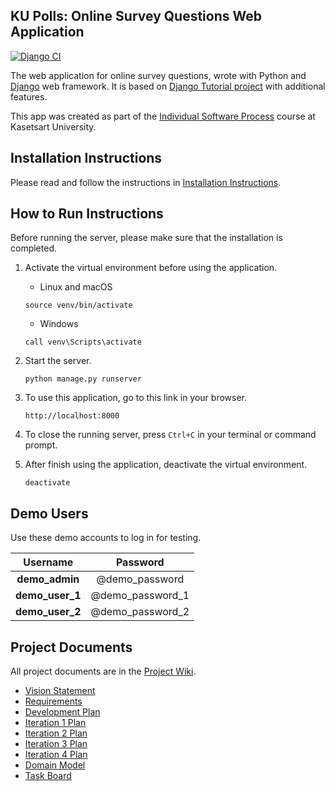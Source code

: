 ## KU Polls: Online Survey Questions Web Application

[![Django CI](https://github.com/J-Jullaphong/ku-polls/actions/workflows/django.yml/badge.svg)](https://github.com/J-Jullaphong/ku-polls/actions/workflows/django.yml)

The web application for online survey questions, wrote with Python and [Django](https://www.djangoproject.com/) web framework.
It is based on [Django Tutorial project][django-tutorial] with additional features.

This app was created as part of the [Individual Software Process](
https://cpske.github.io/ISP) course at Kasetsart University.

## Installation Instructions

Please read and follow the instructions in [Installation Instructions](Installation.md).

## How to Run Instructions

Before running the server, please make sure that the installation is completed.

1. Activate the virtual environment before using the application.
   - Linux and macOS
   ``` 
   source venv/bin/activate 
   ```
   - Windows
   ```  
   call venv\Scripts\activate
   ```

2. Start the server.
   ```
   python manage.py runserver
   ```
   
3. To use this application, go to this link in your browser.
   ```
   http://localhost:8000
   ```

4. To close the running server, press `Ctrl+C` in your terminal or command prompt. 

5. After finish using the application, deactivate the virtual environment.
   ```
   deactivate
   ```

## Demo Users

Use these demo accounts to log in for testing.

|    Username     |     Password     |
|:---------------:|:----------------:|
| **demo_admin**  |  @demo_password  |
| **demo_user_1** | @demo_password_1 |
| **demo_user_2** | @demo_password_2 |

## Project Documents

All project documents are in the [Project Wiki](../../wiki/Home).

- [Vision Statement](../../wiki/Vision%20Statement)
- [Requirements](../../wiki/Requirements)
- [Development Plan](../../wiki/Development%20Plan)
- [Iteration 1 Plan](../../wiki/Iteration%201%20Plan)
- [Iteration 2 Plan](../../wiki/Iteration%202%20Plan)
- [Iteration 3 Plan](../../wiki/Iteration%203%20Plan)
- [Iteration 4 Plan](../../wiki/Iteration%204%20Plan)
- [Domain Model](../../wiki/Domain-Model)
- [Task Board](https://github.com/users/J-Jullaphong/projects/2)

[django-tutorial]: https://docs.djangoproject.com/en/4.1/intro/tutorial01/